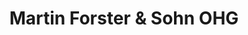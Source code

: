 ---
title: "Martin Forster & Sohn OHG"
url: /dorfen/martin-forster-und-sohn-ohg/
shop: Autowerkstatt
---